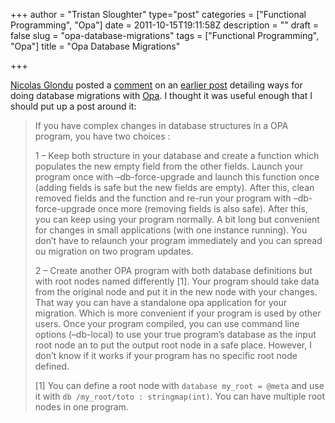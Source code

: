 +++
author = "Tristan Sloughter"
type="post"
categories = ["Functional Programming", "Opa"]
date = 2011-10-15T19:11:58Z
description = ""
draft = false
slug = "opa-database-migrations"
tags = ["Functional Programming", "Opa"]
title = "Opa Database Migrations"

+++

[Nicolas Glondu](https://github.com/HenJi) posted a [comment](http://bit.ly/mTu3QV) on an [earlier post](http://blog.erlware.org/2011/10/06/opado-data-storage/) detailing ways for doing database migrations with [Opa](http://opalang.org "Opa"). I thought it was useful enough that I should put up a post around it:  
  
> If you have complex changes in database structures in a OPA program, you have two choices :>   
>   
> 1 – Keep both structure in your database and create a function which populates the new empty field from the other fields. Launch your program once with –db-force-upgrade and launch this function once (adding fields is safe but the new fields are empty). After this, clean removed fields and the function and re-run your program with –db-force-upgrade once more (removing fields is also safe). After this, you can keep using your program normally. A bit long but convenient for changes in small applications (with one instance running). You don’t have to relaunch your program immediately and you can spread ou migration on two program updates.>   
>   
> 2 – Create another OPA program with both database definitions but with root nodes named differently [1]. Your program should take data from the original node and put it in the new node with your changes. That way you can have a standalone opa application for your migration. Which is more convenient if your program is used by other users. Once your program compiled, you can use command line options (–db-local) to use your true program’s database as the input root node an to put the output root node in a safe place. However, I don’t know if it works if your program has no specific root node defined.>   
>   
> [1] You can define a root node with `database my_root = @meta` and use it with `db /my_root/toto : stringmap(int)`. You can have multiple root nodes in one program.

